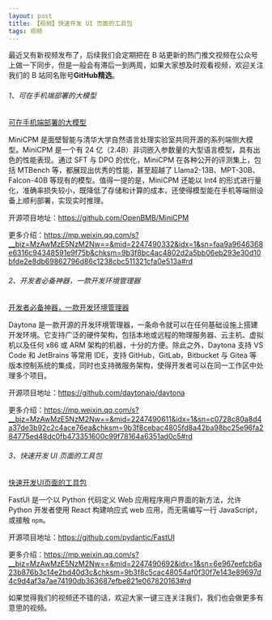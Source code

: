 ```yaml
---
layout: post
title: 【视频】快速开发 UI 页面的工具包
tags: 视频
---
```


最近又有新视频发布了，后续我们会定期把在 B 站更新的热门推文视频在公众号上做一下同步，但是一般会有滞后一到两周，如果大家想及时观看视频，欢迎关注我们的 B 站同名账号**GitHub精选**。

######  1、可在手机端部署的大模型

[可在手机端部署的大模型](https://www.bilibili.com/video/BV1yM4m1r7sG/)

MiniCPM 是面壁智能与清华大学自然语言处理实验室共同开源的系列端侧大模型。MiniCPM 是一个有 24 亿（2.4B）非词嵌入参数量的大型语言模型，具有出色的性能表现。通过 SFT 与 DPO 的优化，MiniCPM 在各种公开的评测集上，包括 MTBench 等，都展现出优秀的性能，甚至超越了 Llama2-13B、MPT-30B、Falcon-40B 等现有的模型。值得一提的是，MiniCPM 还能以 Int4 的形式进行量化，准确率损失较小，既降低了存储和计算的成本，还使得模型能在手机等端侧设备上顺利部署，实现实时推理。

开源项目地址：https://github.com/OpenBMB/MiniCPM

更多介绍：https://mp.weixin.qq.com/s?__biz=MzAwMzE5NzM2Nw==&mid=2247490332&idx=1&sn=faa9a9646368e6316c94348591e9f75b&chksm=9b3f8bc4ac4802d2a5bb06eb293e30d10bfde2e8db69862796d86c1238cbc511321cfa0e513a#rd

###### 2、开发者必备神器，一款开发环境管理器

[开发者必备神器，一款开发环境管理器](https://www.bilibili.com/video/BV1Vb421B71B/)

Daytona 是一款开源的开发环境管理器，一条命令就可以在任何基础设施上搭建开发环境。它支持广泛的硬件架构，包括本地或远程的物理服务器、云主机、虚拟机以及任何 x86 或 ARM 架构的机器，十分的方便。除此之外，Daytona 支持 VS Code 和 JetBrains 等常用 IDE，支持 GitHub，GitLab，Bitbucket 与 Gitea 等版本控制系统的集成，同时也支持微服务架构，使得开发者可以在同一工作区中处理多个项目。

开源项目地址：https://github.com/daytonaio/daytona

更多介绍：https://mp.weixin.qq.com/s?__biz=MzAwMzE5NzM2Nw==&mid=2247490611&idx=1&sn=c0728c80a8d4a37de3b92c2c4ace76ea&chksm=9b3f8cebac4805fd8a42ba98bc25e96fa284775ed48dc0fb473351600c99f78164a6351ad0c5#rd

###### 3、快速开发 UI 页面的工具包

[快速开发UI页面的工具包](https://www.bilibili.com/video/BV1eU411o7Qc/)

FastUI 是一个以 Python 代码定义 Web 应用程序用户界面的新方法，允许 Python 开发者使用 React 构建响应式 web 应用，而无需编写一行 JavaScript，或接触 `npm`。

开源项目地址：https://github.com/pydantic/FastUI

更多介绍：https://mp.weixin.qq.com/s?__biz=MzAwMzE5NzM2Nw==&mid=2247490692&idx=1&sn=6e967eefcb6a23b876b3c14e2bd40d3c&chksm=9b3f8c5cac48054af0f30f7e143e89697d4c9d4af3a7ae74190db363687efbe821e067820163#rd

如果觉得我们的视频还不错的话，欢迎大家一键三连关注我们，我们也会做更多有意思的视频。
